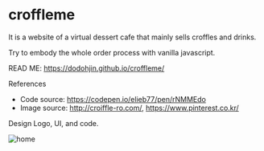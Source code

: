 # croffleme

It is a website of a virtual dessert cafe that mainly sells croffles and drinks. 

Try to embody the whole order process with vanilla javascript. 

READ ME: https://dodohjin.github.io/croffleme/


References
 - Code source: https://codepen.io/elieb77/pen/rNMMEdo
 - Image source: http://croiffle-ro.com/, https://www.pinterest.co.kr/

Design Logo, UI, and code. 

![home](https://user-images.githubusercontent.com/110132714/210279262-28b76b24-d16c-4b9a-97b1-785f982ff62e.jpg)


